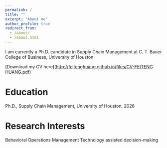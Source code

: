 ```yaml
---
permalink: /
title: ""
excerpt: "About me"
author_profile: true
redirect_from: 
  - /about/
  - /about.html
---
```


I am currently a Ph.D. candidate in Supply Chain Management at C. T. Bauer College of Business, University of Houston.

[Download my CV here](http://feitenghuang.github.io/files/CV-FEITENG HUANG.pdf)

Education
======
Ph.D.,  Supply Chain Management, University of Houston, 2026


Research Interests
======
Behavioral Operations Management
Technology assisted decision-making


